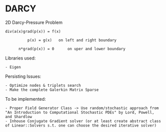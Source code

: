 # DARCY
2D Darcy-Pressure Problem 
	
	div(a(x)grad(p(x)) = f(x) 
	              
		      p(x) = g(x)	on left and right boundary
	      
	      n*grad(p(x)) = 0		on uper and lower boundary

Libraries used:

	- Eigen

Persisting Issues:

	- Optimize nodes & triplets search
	- Make the complete Galerkin Matrix Sparse

To be implemented:

	- Proper Field Generator Class -> Use random/stochastic approach from "An Introduction to Computational Stochastic PDEs" by Lord, Powell, and Shardlow
	- Inhouse Conjugate Gradient solver (or at least create abstract class of Linear::Solvers s.t. one can choose the desired iterative solver) 
